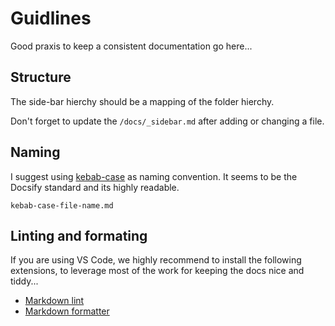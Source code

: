 # Guidlines

Good praxis to keep a consistent documentation go here...

## Structure

The side-bar hierchy should be a mapping of the folder hierchy.

Don't forget to update the `/docs/_sidebar.md` after adding or changing a file.

## Naming

I suggest using [kebab-case](https://stackoverflow.com/questions/11273282/whats-the-name-for-hyphen-separated-case/12273101) as naming convention. It seems to be the Docsify standard and its highly readable.

```example
kebab-case-file-name.md
```

## Linting and formating

If you are using VS Code, we highly recommend to install the following extensions, to leverage most of the work for keeping the docs nice and tiddy...

- [Markdown lint](https://marketplace.visualstudio.com/items?itemName=DavidAnson.vscode-markdownlint)
- [Markdown formatter](https://marketplace.visualstudio.com/items?itemName=tehnix.vscode-tidymarkdown)
